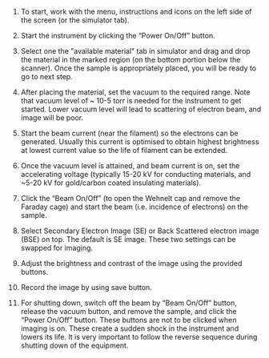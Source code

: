 1.	To start, work with the menu, instructions and icons on the left side of the screen (or the simulator tab).

2.	Start the instrument by clicking the “Power On/Off” button. 

3.	Select one the "available material" tab in simulator and drag and drop the material in the marked region (on the bottom portion below the scanner). Once the sample is appropriately placed, you will be ready to go to next step. 

4.	After placing the material, set the vacuum to the required range. Note that vacuum level of ~ 10-5 torr is needed for the instrument to get started. Lower vacuum level will lead to scattering of electron beam, and image will be poor.

5.	Start the beam current (near the filament) so the electrons can be generated. Usually this current is optimised to obtain highest brightness at lowest current value so the life of filament can be extended.

6.	Once the vacuum level is attained, and beam current is on, set the accelerating voltage (typically 15-20 kV for conducting materials, and ~5-20 kV for gold/carbon coated insulating materials).

7.	Click the “Beam On/Off” (to open the Wehnelt cap and remove the Faraday cage) and start the beam (i.e. incidence of electrons) on the sample.

8.	Select Secondary Electron Image (SE) or Back Scattered electron image (BSE) on top. The default is SE image. These two settings can be swapped for imaging.

9.	Adjust the brightness and contrast of the image using the provided buttons.

10.	Record the image by using save button. 

11.	For shutting down, switch off the beam by “Beam On/Off” button, release the vacuum button, and remove the sample, and click the “Power On/Off” button. These buttons are not to be clicked when imaging is on. These create a sudden shock in the instrument and lowers its life. It is very important to follow the reverse sequence during shutting down of the equipment.
